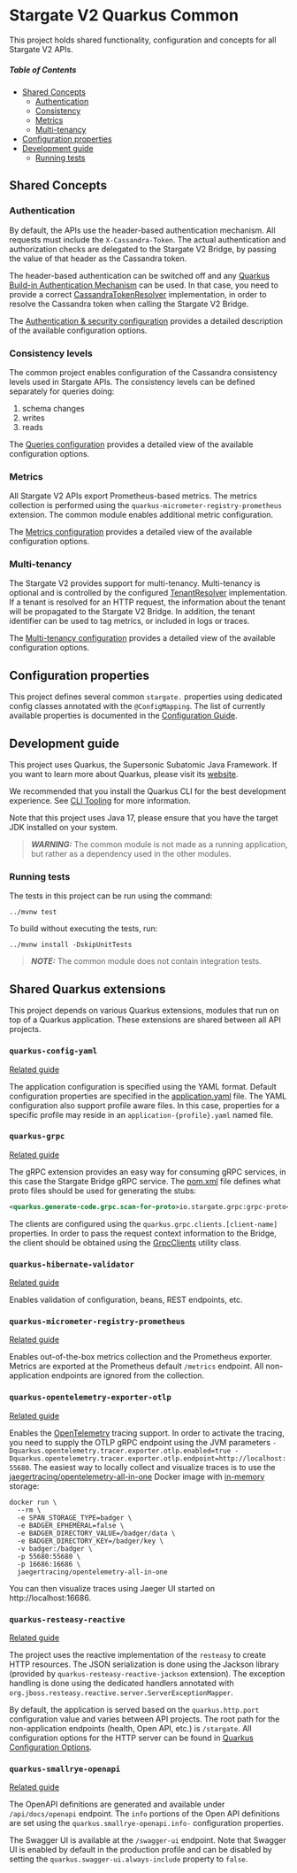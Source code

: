 # Stargate V2 Quarkus Common

This project holds shared functionality, configuration and concepts for all Stargate V2 APIs.

##### Table of Contents
* [Shared Concepts](#shared-concepts)
   * [Authentication](#authentication)
   * [Consistency](#consistency-levels) 
   * [Metrics](#metrics)
   * [Multi-tenancy](#multi-tenancy) 
* [Configuration properties](#configuration-properties)  
* [Development guide](#development-guide)  
   * [Running tests](#running-tests)

## Shared Concepts

### Authentication

By default, the APIs use the header-based authentication mechanism.
All requests must include the `X-Cassandra-Token`.
The actual authentication and authorization checks are delegated to the Stargate V2 Bridge, by passing the value of that header as the Cassandra token.

The header-based authentication can be switched off and any [Quarkus Build-in Authentication Mechanism](https://quarkus.io/guides/security-built-in-authentication) can be used.
In that case, you need to provide a correct [CassandraTokenResolver](src/main/java/io/stargate/sgv2/api/common/token/CassandraTokenResolver.java) implementation, in order to resolve the Cassandra token when calling the Stargate V2 Bridge.

The [Authentication & security configuration](CONFIGURATION.md#authentication--security-configuration) provides a detailed description of the available configuration options.

### Consistency levels

The common project enables configuration of the Cassandra consistency levels used in Stargate APIs.
The consistency levels can be defined separately for queries doing:

1. schema changes
2. writes
3. reads

The [Queries configuration](CONFIGURATION.md#queries-configuration) provides a detailed view of the available configuration options.

### Metrics

All Stargate V2 APIs export Prometheus-based metrics.
The metrics collection is performed using the `quarkus-micrometer-registry-prometheus` extension. The common module enables additional metric configuration.

The [Metrics configuration](CONFIGURATION.md#metrics-configuration) provides a detailed view of the available configuration options.

### Multi-tenancy

The Stargate V2 provides support for multi-tenancy.
Multi-tenancy is optional and is controlled by the configured [TenantResolver](src/main/java/io/stargate/sgv2/api/common/tenant/TenantResolver.java) implementation.
If a tenant is resolved for an HTTP request, the information about the tenant will be propagated to the Stargate V2 Bridge.
In addition, the tenant identifier can be used to tag metrics, or included in logs or traces.

The [Multi-tenancy configuration](CONFIGURATION.md#multi-tenancy-configuration) provides a detailed view of the available configuration options.

## Configuration properties

This project defines several common `stargate.` properties using dedicated config classes annotated with the `@ConfigMapping`.
The list of currently available properties is documented in the [Configuration Guide](CONFIGURATION.md).

## Development guide

This project uses Quarkus, the Supersonic Subatomic Java Framework.
If you want to learn more about Quarkus, please visit its [website](https://quarkus.io/).

We recommended that you install the Quarkus CLI for the best development experience.
See [CLI Tooling](https://quarkus.io/guides/cli-tooling) for more information.

Note that this project uses Java 17, please ensure that you have the target JDK installed on your system.

> **_WARNING:_**  The common module is not made as a running application, but rather as a dependency used in the other modules.

### Running tests

The tests in this project can be run using the command:

```shell script
../mvnw test
```

To build without executing the tests, run:

```shell script
../mvnw install -DskipUnitTests
```

> **_NOTE:_**  The common module does not contain integration tests.

## Shared Quarkus extensions

This project depends on various Quarkus extensions, modules that run on top of a Quarkus application.
These extensions are shared between all API projects.

### `quarkus-config-yaml`
[Related guide](https://quarkus.io/guides/config-yaml)

The application configuration is specified using the YAML format.
Default configuration properties are specified in the [application.yaml](src/main/resources/application.yaml) file.
The YAML configuration also support profile aware files.
In this case, properties for a specific profile may reside in an `application-{profile}.yaml` named file.

### `quarkus-grpc`
[Related guide](https://quarkus.io/guides/grpc)

The gRPC extension provides an easy way for consuming gRPC services, in this case the Stargate Bridge gRPC service.
The [pom.xml](pom.xml) file defines what proto files should be used for generating the stubs:

```xml
<quarkus.generate-code.grpc.scan-for-proto>io.stargate.grpc:grpc-proto</quarkus.generate-code.grpc.scan-for-proto>
```

The clients are configured using the `quarkus.grpc.clients.[client-name]` properties.
In order to pass the request context information to the Bridge, the client should be obtained using the [GrpcClients](../sgv2-quarkus-common/src/main/java/io/stargate/sgv2/api/common/grpc/GrpcClients.java) utility class.

### `quarkus-hibernate-validator`
[Related guide](https://quarkus.io/guides/validation)

Enables validation of configuration, beans, REST endpoints, etc.

### `quarkus-micrometer-registry-prometheus`
[Related guide](https://quarkus.io/guides/micrometer)

Enables out-of-the-box metrics collection and the Prometheus exporter.
Metrics are exported at the Prometheus default `/metrics` endpoint.
All non-application endpoints are ignored from the collection.

### `quarkus-opentelemetry-exporter-otlp`
[Related guide](https://quarkus.io/guides/opentelemetry)

Enables the [OpenTelemetry](https://opentelemetry.io/) tracing support.
In order to activate the tracing, you need to supply the OTLP gRPC endpoint using the JVM parameters `-Dquarkus.opentelemetry.tracer.exporter.otlp.enabled=true -Dquarkus.opentelemetry.tracer.exporter.otlp.endpoint=http://localhost:55680`.
The easiest way to locally collect and visualize traces is to use the [jaegertracing/opentelemetry-all-in-one](https://www.jaegertracing.io/docs/1.21/opentelemetry/) Docker image with [in-memory](https://www.jaegertracing.io/docs/1.21/deployment/#badger---local-storage) storage:

```shell
docker run \
  --rm \
  -e SPAN_STORAGE_TYPE=badger \
  -e BADGER_EPHEMERAL=false \
  -e BADGER_DIRECTORY_VALUE=/badger/data \
  -e BADGER_DIRECTORY_KEY=/badger/key \
  -v badger:/badger \
  -p 55680:55680 \
  -p 16686:16686 \
  jaegertracing/opentelemetry-all-in-one
```

You can then visualize traces using Jaeger UI started on http://localhost:16686.

### `quarkus-resteasy-reactive`
[Related guide](https://quarkus.io/guides/resteasy-reactive)

The project uses the reactive implementation of the `resteasy` to create HTTP resources.
The JSON serialization is done using the Jackson library (provided by `quarkus-resteasy-reactive-jackson` extension).
The exception handling is done using the dedicated handlers annotated with `org.jboss.resteasy.reactive.server.ServerExceptionMapper`.

By default, the application is served based on the `quarkus.http.port` configuration value and varies between API projects.
The root path for the non-application endpoints (health, Open API, etc.) is `/stargate`.
All configuration options for the HTTP server can be found in [Quarkus Configuration Options](https://quarkus.io/guides/all-config#quarkus-vertx-http_quarkus-vertx-http-eclipse-vert.x-http).

### `quarkus-smallrye-openapi`
[Related guide](https://quarkus.io/guides/openapi-swaggerui)

The OpenAPI definitions are generated and available under `/api/docs/openapi` endpoint.
The `info` portions of the Open API definitions are set using the `quarkus.smallrye-openapi.info-` configuration properties.

The Swagger UI is available at the `/swagger-ui` endpoint.
Note that Swagger UI is enabled by default in the production profile and can be disabled by setting the `quarkus.swagger-ui.always-include` property to `false`.
